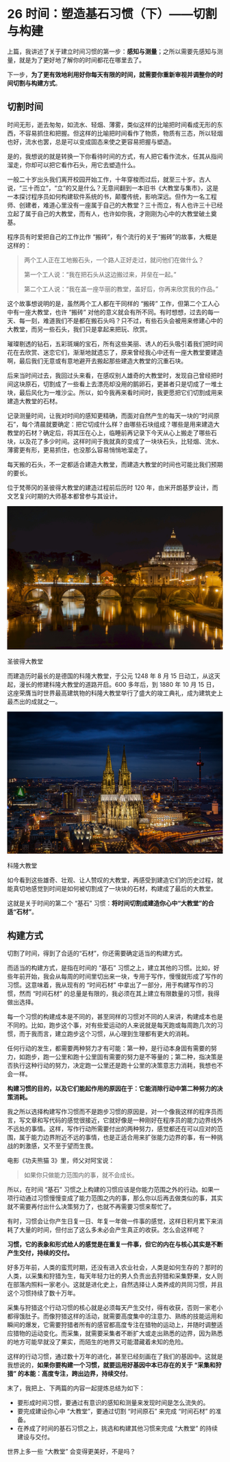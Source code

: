 # 26 时间：塑造基石习惯（下）——切割与构建

上篇，我讲述了关于建立时间习惯的第一步：**感知与测量**；之所以需要先感知与测量，就是为了更好地了解你的时间都花在哪里去了。

下一步，**为了更有效地利用好你每天有限的时间，就需要你重新审视并调整你的时间切割与构建方式**。

## 切割时间

时间无形，逝去匆匆，如流水、轻烟、薄雾，类似这样的比喻把时间看成无形的东西，不容易抓住和把握。但这样的比喻把时间看作了物质，物质有三态，所以轻烟也好，流水也罢，总是可以变成固态来使之更容易把握与塑造。

是的，我想说的就是转换一下你看待时间的方式，有人把它看作流水，任其从指间溜走，你却可以把它看作石头，用它去塑造什么。

一般二十岁出头我们离开校园开始工作，十年穿梭而过后，就至三十岁。古人说，“三十而立”，“立”的又是什么？无意间翻到一本旧书《大教堂与集市》，这是一本探讨程序员如何构建软件系统的书，颠覆传统，影响深远。但作为一名工程师、创建者，难道心里没有一座属于自己的大教堂？三十而立，有人也许三十已经立起了属于自己的大教堂，而有人，也许如你我，才刚刚为心中的大教堂破土奠基。

程序员有时爱把自己的工作比作 “搬砖”，有个流行的关于“搬砖”的故事，大概是这样的：

> 两个工人正在工地搬石头，一个路人正好走过，就问他们在做什么？
>
> 第一个工人说：“我在把石头从这边搬过来，并垒在一起。”
>
> 第二个工人说：“我在盖一座华丽的教堂，盖好后，你再来欣赏我的作品。”

这个故事想说明的是，虽然两个工人都在干同样的 “搬砖” 工作，但第二个工人心中有一座大教堂，也许 “搬砖” 对他的意义就会有所不同。有时想想，过去的每一天、每一刻，难道我们不是都在搬石头吗？只不过，有些石头会被用来修建心中的大教堂，而另一些石头，我们只是拿起来把玩、欣赏。

璀璨剔透的钻石，五彩斑斓的宝石，所有这些美丽、诱人的石头吸引着我们把时间花在去欣赏、迷恋它们，渐渐地就遗忘了，原来曾经我心中还有一座大教堂要建造啊，最后我们无意或有意地避开去搬起那些建造大教堂的沉重石块。

后来当时间过去，我回过头来看，在感叹别人雄奇的大教堂时，发现自己曾经把时间这块原石，切割成了一些看上去漂亮却没用的鹅卵石，更甚者只是切成了一堆土块，最后风化为一堆沙尘。所以，如今我再来看时间时，我更愿把它们切割成用来建造大教堂的石材。

记录测量时间，让我对时间的感知更精确，而面对自然产生的每天一块的“时间原石”，每个清晨就要确定：把它切成什么样？由哪些石块组成？哪些是用来建造大教堂的石材？确定后，将其压在心上，临睡前再记录下今天从心上搬走了哪些石块，以及花了多少时间。这样时间于我就真的变成了一块块石头，比轻烟、流水、薄雾更有形，更易抓住，也没那么容易悄悄地溜走了。

每天搬的石头，不一定都适合建造大教堂，而建造大教堂的时间也可能比我们预期的要长。

位于梵蒂冈的圣彼得大教堂的建造过程前后历时 120 年，由米开朗基罗设计，而文艺复兴时期的大师基本都曾参与其设计。

![img](assets/490c8bc000322bfa125681c487052ab9-20220922150800222.jpg)

圣彼得大教堂

而建造历时最长的是德国的科隆大教堂，于公元 1248 年 8 月 15 日动工，从这天起，漫长的修建科隆大教堂的道路开启。600 多年后，到 1880 年 10 月 15 日，这座荣膺当时世界最高建筑物的科隆大教堂举行了盛大的竣工典礼，成为建筑史上最杰出的成就之一。

![img](assets/8fe3fa29dd689118870a11571bb811ff-20220922150759872.jpg)

科隆大教堂

如今看到这些雄奇、壮观、让人赞叹的大教堂，再感受到建造它们的历史过程，就能真切地感觉到时间是如何被切割成了一块块的石材，构建成了最后的大教堂。

这就是关于时间的第二个 “基石” 习惯：**将时间切割成建造你心中“大教堂”的合适“石材”**。

## 构建方式

切割了时间，得到了合适的“石材”，你还需要确定适当的构建方式。

而适当的构建方式，是指在时间的 “基石” 习惯之上，建立其他的习惯。比如，好些年前开始，我会从每周的时间里切出来一块，专用于写作，慢慢就形成了写作的习惯。这意味着，我从现有的 “时间石材” 中拿出了一部分，用于构建写作的习惯，然而 “时间石材” 的总量是有限的，我必须在其上建立有限数量的习惯，我得做出选择。

每一个习惯的构建成本是不同的，甚至同样的习惯对不同的人来讲，构建成本也是不同的。比如，跑步这个事，对有些爱运动的人来说就是每天跑或每周跑几次的习惯，而于我而言，建立跑步这个习惯，从心理到生理都有更大的消耗。

任何行动的发生，都需要两种努力才有可能：第一种，是行动本身固有需要的努力，如跑步，跑一公里和跑十公里固有需要的努力是不等量的；第二种，指决策是否执行这种行动的努力，决定跑一公里还是跑十公里的决策意志力消耗，我想也不会一样。

**构建习惯的目的，以及它们能起作用的原因在于：它能消除行动中第二种努力的决策消耗。**

我之所以选择构建写作习惯而不是跑步习惯的原因是，对一个像我这样的程序员而言，写文章和写代码的感觉很接近，它就好像是一种刚好在程序员的能力边界线外不远处的事情。这样，写作行动所需要付出的两种努力，感觉都还在可以应对的范围，属于能力边界附近不远的事情，也是正适合用来扩张能力边界的事，有一种挑战的刺激感，又不至于望而生畏。

电影《功夫熊猫 3》里，师父对阿宝说：

> 如果你只做能力范围内的事，就不会成长。

所以，在时间 “基石” 习惯之上构建的习惯应该是你能力范围之外的行动。如果一项行动通过习惯慢慢变成了能力范围之内的事，那么你以后再去做类似的事，其实就不需要再付出什么决策努力了，也就不再需要习惯来帮忙了。

有时，习惯会让你产生日复一日、年复一年做一件事的感觉，这样日积月累下来消耗了大量的时间，但付出了这么多未必会产生真正的收获。怎么会这样呢？

**习惯，它的表象和形式给人的感觉是在重复一件事，但它的内在与核心其实是不断产生交付，持续的交付。**

好多万年前，人类的蛮荒时期，还没有进入农业社会，人类是如何生存的？那时的人类，以采集和狩猎为生，每天年轻力壮的男人负责出去狩猎和采集野果，女人则在部落内照料一家老小。这就是进化史上，自然选择让人类养成的共同习惯，并且这个习惯持续了数十万年。

采集与狩猎这个行动习惯的核心就是必须每天产生交付，得有收获，否则一家老小都得饿肚子。而像狩猎这样的活动，就需要高度集中的注意力、熟练的技能运用和瞬间的爆发，它需要狩猎者所有的感官都高度专注在猎物的运动上，并随时调整适应猎物的运动变化。而采集，就需要采集者不断扩大或走出熟悉的边界，因为熟悉的地方可能早就没了果实，而陌生的地界又可能潜藏着未知的危险。

这样的行动习惯，通过数十万年的进化，甚至已经刻画在了我们的基因中。这就是我想说的，**如果你要构建一个习惯，就要运用好基因中本已存在的关于 “采集和狩猎” 的本能：高度专注，跨出边界，持续交付**。

末了，我把上、下两篇的内容一起提炼总结为如下：

- 要形成时间习惯，要通过有意识的感知和测量来发现时间是怎么流失的。
- 要完成建设你心中 “大教堂”，要通过切割 “时间原石” 来完成 “时间石材” 的准备。
- 在养成了时间的基石习惯之上，挑选和构建其他习惯来完成 “大教堂” 的持续建设与交付。

世界上多一些 “大教堂” 会变得更美好，不是吗？